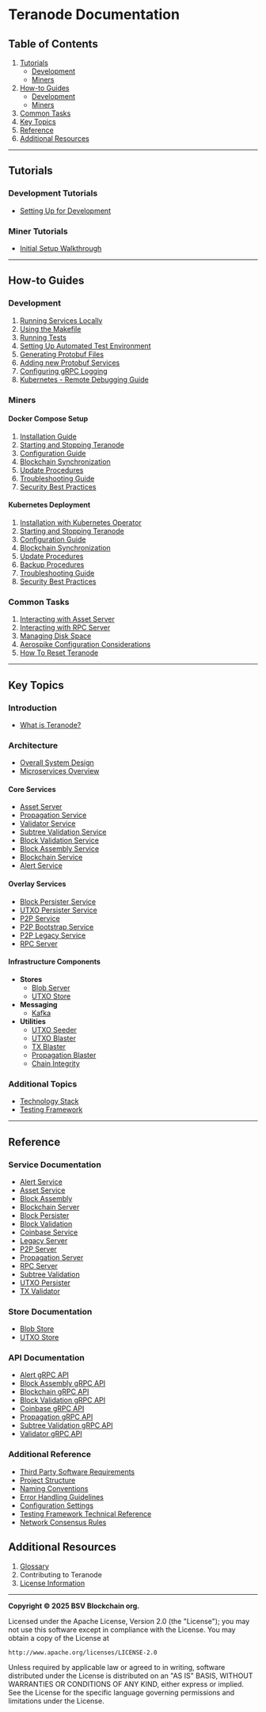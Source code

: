 # Teranode Documentation

## Table of Contents

1. [Tutorials](#tutorials)
   - [Development](#development-tutorials)
   - [Miners](#miner-tutorials)
2. [How-to Guides](#how-to-guides)
   - [Development](#development)
   - [Miners](#miners)
3. [Common Tasks](#common)
4. [Key Topics](#key-topics)
5. [Reference](#reference)
6. [Additional Resources](#additional-resources)

-----

## Tutorials

### Development Tutorials
- [Setting Up for Development](docs/tutorials/developers/developerSetup.md)

### Miner Tutorials

- [Initial Setup Walkthrough](docs/tutorials/miners/minersGettingStarted.md)

-----

## How-to Guides

### Development

1. [Running Services Locally](docs/howto/locallyRunningServices.md)
2. [Using the Makefile](docs/howto/makefile.md)
3. [Running Tests](docs/howto/runningTests.md)
4. [Setting Up Automated Test Environment](docs/howto/automatedTestingHowTo.md)
5. [Generating Protobuf Files](docs/howto/generatingProtobuf.md)
6. [Adding new Protobuf Services](docs/howto/addingNewProtobufServices.md)
7. [Configuring gRPC Logging](docs/howto/configuringGrpcLogging.md)
8. [Kubernetes - Remote Debugging Guide](docs/howto/howToRemoteDebugTeranode.md)

### Miners

#### Docker Compose Setup

1. [Installation Guide](docs/howto/miners/docker/minersHowToInstallation.md)
2. [Starting and Stopping Teranode](docs/howto/miners/docker/minersHowToStopStartDockerTeranode.md)
3. [Configuration Guide](docs/howto/miners/docker/minersHowToConfigureTheNode.md)
4. [Blockchain Synchronization](docs/howto/miners/docker/minersHowToSyncTheNode.md)
5. [Update Procedures](docs/howto/miners/docker/minersUpdatingTeranode.md)
6. [Troubleshooting Guide](docs/howto/miners/docker/minersHowToTroubleshooting.md)
7. [Security Best Practices](docs/howto/miners/docker/minersSecurityBestPractices.md)

#### Kubernetes Deployment

1. [Installation with Kubernetes Operator](docs/howto/miners/kubernetes/minersHowToInstallation.md)
2. [Starting and Stopping Teranode](docs/howto/miners/kubernetes/minersHowToStopStartKubernetesTeranode.md)
3. [Configuration Guide](docs/howto/miners/kubernetes/minersHowToConfigureTheNode.md)
4. [Blockchain Synchronization](docs/howto/miners/kubernetes/minersHowToSyncTheNode.md)
5. [Update Procedures](docs/howto/miners/kubernetes/minersUpdatingTeranode.md)
6. [Backup Procedures](docs/howto/miners/kubernetes/minersHowToBackup.md)
7. [Troubleshooting Guide](docs/howto/miners/kubernetes/minersHowToTroubleshooting.md)
8. [Security Best Practices](docs/howto/miners/kubernetes/minersSecurityBestPractices.md)


### Common Tasks

1. [Interacting with Asset Server](docs/howto/miners/minersHowToInteractWithAssetServer.md)
2. [Interacting with RPC Server](docs/howto/miners/minersHowToInteractWithRPCServer.md)
3. [Managing Disk Space](docs/howto/miners/minersManagingDiskSpace.md)
4. [Aerospike Configuration Considerations](docs/howto/miners/minersHowToAerospikeTuning.md)
5. [How To Reset Teranode](docs/howto/miners/minersHowToResetTeranode.md)

-----

## Key Topics

### Introduction
- [What is Teranode?](docs/topics/teranodeIntro.md)

### Architecture
- [Overall System Design](docs/topics/architecture/teranode-overall-system-design.md)
- [Microservices Overview](docs/topics/architecture/teranode-microservices-overview.md)

#### Core Services
- [Asset Server](docs/topics/services/assetServer.md)
- [Propagation Service](docs/topics/services/propagation.md)
- [Validator Service](docs/topics/services/validator.md)
- [Subtree Validation Service](docs/topics/services/subtreeValidation.md)
- [Block Validation Service](docs/topics/services/blockValidation.md)
- [Block Assembly Service](docs/topics/services/blockAssembly.md)
- [Blockchain Service](docs/topics/services/blockchain.md)
- [Alert Service](docs/topics/services/alert.md)

#### Overlay Services
- [Block Persister Service](docs/topics/services/blockPersister.md)
- [UTXO Persister Service](docs/topics/services/utxoPersister.md)
- [P2P Service](docs/topics/services/p2p.md)
- [P2P Bootstrap Service](docs/topics/services/p2pBootstrap.md)
- [P2P Legacy Service](docs/topics/services/p2pLegacy.md)
- [RPC Server](docs/topics/services/rpc.md)

#### Infrastructure Components
- **Stores**
   - [Blob Server](docs/topics/stores/blob.md)
   - [UTXO Store](docs/topics/stores/utxo.md)
- **Messaging**
   - [Kafka](docs/topics/kafka/kafka.md)
- **Utilities**
   - [UTXO Seeder](docs/commands/seeder.md)
   - [UTXO Blaster](docs/commands/utxoBlaster.md)
   - [TX Blaster](docs/commands/txBlaster.md)
   - [Propagation Blaster](docs/commands/propagationBlaster.md)
   - [Chain Integrity](docs/commands/chainIntegrity.md)

### Additional Topics
- [Technology Stack](docs/topics/technologyStack.md)
- [Testing Framework](docs/topics/understandingTheTestingFramework.md)

-----

## Reference

### Service Documentation
- [Alert Service](docs/references/services/alert_reference.md)
- [Asset Service](docs/references/services/asset_reference.md)
- [Block Assembly](docs/references/services/blockassembly_reference.md)
- [Blockchain Server](docs/references/services/blockchain_reference.md)
- [Block Persister](docs/references/services/blockpersister_reference.md)
- [Block Validation](docs/references/services/blockvalidation_reference.md)
- [Coinbase Service](docs/references/services/coinbase_reference.md)
- [Legacy Server](docs/references/services/legacy_reference.md)
- [P2P Server](docs/references/services/p2p_reference.md)
- [Propagation Server](docs/references/services/propagation_reference.md)
- [RPC Server](docs/references/services/rpc_reference.md)
- [Subtree Validation](docs/references/services/subtreevalidation_reference.md)
- [UTXO Persister](docs/references/services/utxopersister_reference.md)
- [TX Validator](docs/references/services/validator_reference.md)

### Store Documentation
- [Blob Store](docs/references/stores/blob_reference.md)
- [UTXO Store](docs/references/stores/utxo_reference.md)

### API Documentation
- [Alert gRPC API](docs/references/protobuf_docs/alertProto.md)
- [Block Assembly gRPC API](docs/references/protobuf_docs/blockassemblyProto.md)
- [Blockchain gRPC API](docs/references/protobuf_docs/blockchainProto.md)
- [Block Validation gRPC API](docs/references/protobuf_docs/blockvalidationProto.md)
- [Coinbase gRPC API](docs/references/protobuf_docs/coinbaseProto.md)
- [Propagation gRPC API](docs/references/protobuf_docs/propagationProto.md)
- [Subtree Validation gRPC API](docs/references/protobuf_docs/subtreevalidationProto.md)
- [Validator gRPC API](docs/references/protobuf_docs/validatorProto.md)

### Additional Reference
- [Third Party Software Requirements](docs/references/thirdPartySoftwareRequirements.md)
- [Project Structure](docs/references/projectStructure.md)
- [Naming Conventions](docs/references/namingConventions.md)
- [Error Handling Guidelines](docs/references/errorHandling.md)
- [Configuration Settings](docs/references/settings.md)
- [Testing Framework Technical Reference](docs/references/testingTechnicalReference.md)
- [Network Consensus Rules](docs/references/networkConsensusRules.md)

## Additional Resources
1. [Glossary](docs/references/glossary.md)
2. Contributing to Teranode
3. [License Information](docs/references/licenseInformation.md)

---

**Copyright © 2025 BSV Blockchain org.**

Licensed under the Apache License, Version 2.0 (the "License");
you may not use this software except in compliance with the License.
You may obtain a copy of the License at

    http://www.apache.org/licenses/LICENSE-2.0

Unless required by applicable law or agreed to in writing, software
distributed under the License is distributed on an "AS IS" BASIS,
WITHOUT WARRANTIES OR CONDITIONS OF ANY KIND, either express or implied.
See the License for the specific language governing permissions and
limitations under the License.
